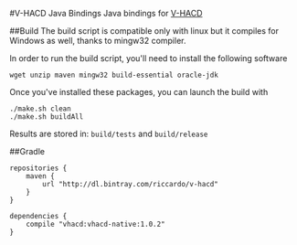 #V-HACD Java Bindings
Java bindings for [V-HACD](https://github.com/kmammou/v-hacd)


##Build
The build script is compatible only with linux but it compiles for Windows as well, thanks to mingw32 compiler.

In order to run the build script, you'll need to install the following software 
```
wget unzip maven mingw32 build-essential oracle-jdk
```
Once you've installed these packages, you can launch the build with
```
./make.sh clean
./make.sh buildAll
```
Results are stored in: `build/tests` and `build/release`

##Gradle
```
repositories { 
    maven { 
        url "http://dl.bintray.com/riccardo/v-hacd" 
    } 
}

dependencies {
    compile "vhacd:vhacd-native:1.0.2"
}

```